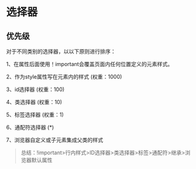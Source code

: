 # 选择器

## 优先级

对于不同类别的选择器，以以下原则进行排序：

1、在属性后面使用！important会覆盖页面内任何位置定义的元素样式。

2、作为style属性写在元素内的样式 (权重：1000)

3、id选择器 (权重：100)

4、类选择器 (权重：10)

5、标签选择器 (权重：1)

6、通配符选择器 (*)

7、浏览器自定义或子元素集成父类的样式

> 总结：!important>行内样式>ID选择器>类选择器>标签>通配符>继承>浏览器默认属性